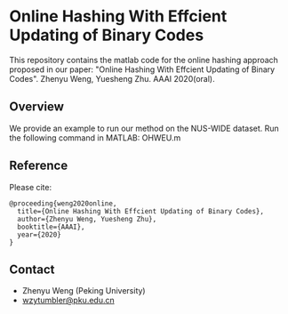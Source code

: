 # Online Hashing With Effcient Updating of Binary Codes
This repository contains the matlab code for the online hashing approach proposed in our paper:
"Online Hashing With Effcient Updating of Binary Codes". Zhenyu Weng, Yuesheng Zhu. AAAI 2020(oral).

## Overview ##
We provide an example to run our method on the NUS-WIDE dataset. 
Run the following command in MATLAB: OHWEU.m


## Reference ##
Please cite:
```
@proceeding{weng2020online,
  title={Online Hashing With Effcient Updating of Binary Codes},
  author={Zhenyu Weng, Yuesheng Zhu},
  booktitle={AAAI},
  year={2020}
}
```

## Contact ##
- Zhenyu Weng (Peking University)
- wzytumbler@pku.edu.cn

